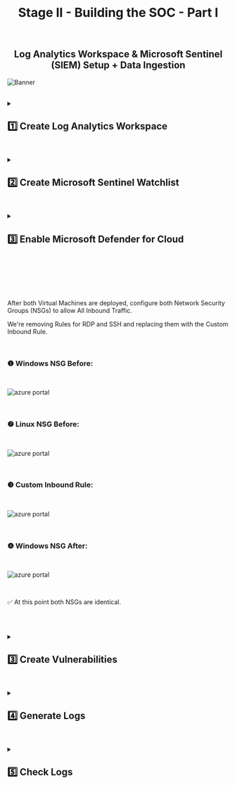 <br>

<h1 align="center">Stage II - Building the SOC - Part I</h1>

<br>

<h2 align="center">Log Analytics Workspace & Microsoft Sentinel (SIEM) Setup + Data Ingestion</h2>

![Banner](https://github.com/user-attachments/assets/e1ae7814-502d-4b8b-91c1-faf36eadfa36)
<br />
<br />


<details close> 
<summary> <h2>1️⃣ Create Log Analytics Workspace</h2> </summary>
<br>

![azure portal](https://github.com/user-attachments/assets/5a321762-df1d-4523-a4e2-393aa02d4a07)

<br>

### ❶ Add Sentinel to the Workspace.

<br>

![azure portal](https://github.com/user-attachments/assets/e3bbd331-af14-4cfd-bfd2-e2f39396e82e)

![azure portal](https://github.com/user-attachments/assets/1d6a255b-1e7e-43ed-8a4d-ca20ccb58141)

<br>

  </details>

<h2></h2>

<details close> 
<summary> <h2>2️⃣ Create Microsoft Sentinel Watchlist</h2> </summary>
<br>

In **Microsoft Sentinel** ➜ Create a new **Watchlist for Geo IP Data**.

This Watchlist will help us correlate **Security Events** ➜ to **Geographic Locations** later in the lab.

<br>

![azure portal](https://github.com/user-attachments/assets/6d5868e0-20b9-4b2a-adb7-2aee958ebd60)

<br>

Upload the Geo IP data and set the Search Key.

<br>

![azure portal](https://github.com/user-attachments/assets/22b73a75-4af4-4270-8d7d-21102eba3990)

<br>

Once the watchlist begins uploading ➜ Sentinel will start Ingesting the Data.

The Data will be available for Querying ➜ even Before Ingestion Completes.

<br>

![azure portal](https://github.com/user-attachments/assets/cbe9315a-b5d0-4d78-829c-81b830539bc0)

<br>

Query GeoIP Data using KQL.

<br>

![azure portal](https://github.com/user-attachments/assets/9ff99b31-a613-45da-8d3f-fcea31207091)

<br>

✅ Upload complete.

<br>

![azure portal](https://github.com/user-attachments/assets/69be1dd4-2b83-4d5f-be70-980945348c21)

<br>

  </details>

<h2></h2>

<details close> 
<summary> <h2>3️⃣ Enable Microsoft Defender for Cloud</h2> </summary>
<br>

![azure portal](https://github.com/user-attachments/assets/92c1c533-88a0-434d-a00e-a87bd24ec2d4)

<br>

### ❶ Enable Microsoft Defender for Cloud for Log Analytics Workspace

<br>

Open Microsoft Defender for Cloud:

<br>

![azure portal](https://github.com/user-attachments/assets/ea9306fc-dea8-45d9-9a96-74da3b332516)

<br>

Go to **"Environment settings"** ➜ Expand the ```∨``` next to the **"Cyber Lab"** Subscription.

All the way on the right side of the **"LAW-Cyber-Lab"** line ➜ click on ```...``` ➜ and then **"Edit settings"**:

<br>

![azure portal](https://github.com/user-attachments/assets/ea9306fc-dea8-45d9-9a96-74da3b332516)

<br>

First we'll go to the **"Defender plans"** tab.

We'll **Turn On** MDC for **"Servers"** and also for **"SQL servers on machines"** ➜ since we do have a SQL Server instance.

<br>

>   <details close> 
>   
> **<summary> 💡 </summary>**
> 
> This will allow us to **Collect Logs** from these resources.
> 
>   </details>

<br>

Make sure you click the 💾 **Save** button:

Then we'll go to the **"Data collection"** tab ➜ and check **"All Events"**

<br>

![azure portal](https://github.com/user-attachments/assets/ea9306fc-dea8-45d9-9a96-74da3b332516)

<br>

>   <details close> 
>   
> **<summary> 💡 </summary>**
> 
> This will allow us to **Collect All Events from the Windows Security Log**.
> 
> Which is like the **Windows Event Viewer**, where we can see people attempting to **Log Into our Windows Machines over the Internet**.
> 
> We're going to be able to **Collect Logs** from that and then **Forward Them to this Log Analytics Workspace**.
> 
>   </details>

<br>

Again ➜ click the 💾 **Save** button:

<br>

<h2></h2>

<br>

### ❷ Enable Microsoft Defender for Cloud for the Subscription

<br>

Back to **MDC** ➜ **"Environment settings"** blade.

This time for the **"Azure subsription 1"** line ➜ click on ```...``` ➜ and then **"Edit settings"**:

<br>

![azure portal](https://github.com/user-attachments/assets/ea9306fc-dea8-45d9-9a96-74da3b332516)

<br>

Now we'll **Turn On** MDC for **"Servers"**, **"Databases"**, **"Storage"** & **"Key Vault"**.

<br>

>   <details close> 
>   
> **<summary> 💡 </summary>**
> 
> We'll create a **Storage Account** and **Key Vault** instances in a subsequent lab.
> 
>   </details>

<br>

Next to Databases ➜ Select Types ➜ make sure **"SQL servers on Machines"** is toggled **ON**.

All else toggled **OFF** ➜  then click **"Continue"**

<br>

![azure portal](https://github.com/user-attachments/assets/ea9306fc-dea8-45d9-9a96-74da3b332516)

<br>

Then click on **"Settings >"** under **"Monitoring coverage"** for the **Servers**.

We'll now click on **"Edit configuration"** for the **Log Analytics agent**.

And for the **Workspace** ➜ pick our actual ```LAW-Cyber-Lab``` Workspace.

>   <details close> 
>   
> **<summary> 💡 </summary>**
> 
> We don't want it to automatically create a new LAW ➜ we want to use the one we created.
> 
> We're basically onboarding our Virtual Machines to our LAW and then forward the Logs to it
> 
>   </details>

Make sure you click **"Apply"** and then 💾 **Continue**:

<br>

![azure portal](https://github.com/user-attachments/assets/ea9306fc-dea8-45d9-9a96-74da3b332516)

<br>

After that we'll click on the 💾 **Save** button to save the **Defender plans for the Subscription**

<br>

>   <details close> 
>   
> **<summary> 💡 Note</summary>**
> 
> If you accidentally saved before configuring the LAW agent: Go back and change to custom, then go through your resources and delete resources that were automatically provisioned in the processes. 
> 
> To avoid future mixups, make sure there is only ONE LAW.
> 
>   </details>

<br>

<h2></h2>

<br>

### ❸ Enable Microsoft Defender for Cloud Continuous Export in Environment Settings

<br>

Still inside the **"Edit settings"** for the Subscription ➜ we'll go to the **"Continous export"** blade now.

Click on the **"Log Analytics workspace"** tab ➜ and make sure **"Export enabled"** is **Turned On**:

>   <details close> 
>   
> **<summary> 💡 </summary>**
> 
> Doing this will **Export Alerts into our LAW** so we can **Query Them Later**.
> 
> So if **Defender for Cloud** discovers there's some problem with our Environment, like a **Brute-Force Attack** going on, or there's a **Poor Configuration** for example ➜ MDC will **Export those Alerts into our LAW** ➜ which will let us **Query Them Later**
> 
>   </details>

![azure portal](https://github.com/user-attachments/assets/ea9306fc-dea8-45d9-9a96-74da3b332516)

So we'll enable ☑️ **Exported data types** for all of the following options:

>   <details close> 
>   
> **<summary> 💡 </summary>**
> 
> We haven't actually configured **"Regulatory compliance"** yet, but we'll do that in a future lab.
> 
> This will basically enable **NIST 800-53** for our Environment to see what controls are missing in certain areas.
> 
>   </details>

![azure portal](https://github.com/user-attachments/assets/ea9306fc-dea8-45d9-9a96-74da3b332516)

For the **"Export configuration"** option let's just configure it to our **Resource group** ```RG-Cyber-Lab```

And also for the **"Export target"** we'll select our **Target Workspace** ```LAW-Cyber-Lab-01```

>   <details close> 
>   
> **<summary> 💡 </summary>**
> 
> This is the target workspace where we want to **Export the Alerts to** ➜ so we have to select our **LAW**.
> 
>   </details>

We'll then click 💾 **Save**

![azure portal](https://github.com/user-attachments/assets/ea9306fc-dea8-45d9-9a96-74da3b332516)

<h2></h2>

  </details>

<br>






<br>


<br>


<br>


<br>














After both Virtual Machines are deployed, configure both Network Security Groups (NSGs) to allow All Inbound Traffic.

We're removing Rules for RDP and SSH and replacing them with the Custom Inbound Rule.

<br>

### ❶ Windows NSG Before:

<br>

![azure portal](https://github.com/user-attachments/assets/34e25bc2-63e1-433b-b72d-c5a75d19ecb0)

<br>

### ❷ Linux NSG Before:

<br>

![azure portal](https://github.com/user-attachments/assets/a1af7722-c438-40e7-a369-27810108be41)

<br>

### ❸ Custom Inbound Rule:

<br>

![azure portal](https://github.com/user-attachments/assets/5513f953-afcc-44fc-9d7e-07ad62007b57)

<br>

### ❹ Windows NSG After:

<br>

![azure portal](https://github.com/user-attachments/assets/abd7566e-4ad9-47c6-9dd0-2397b2866c17)

<br>

✅ At this point both NSGs are identical.

<br>

  </details>

<h2></h2>

<details close> 
<summary> <h2>3️⃣ Create Vulnerabilities</h2> </summary>
<br>
  
### ❶ Disable Windows Firewall

<br>

The goal is to **Expose These VMs to Threat Actors** and to make them both Discoverable and Reachable.

Doing so we can **Monitor, Log & Investigate Incidents** later.

By default **Windows Firewall**, blocks ICMP packets from the internet.

➜ You can see that the ```windows-vm``` is unreachable from another network:

<br>

![azure portal](https://github.com/user-attachments/assets/488bbf82-5741-419a-8416-0294ec8d1fe4)

<br>

So from here ➜ we'll **Disable the Firewall** (wf.msc).

<br>

#### ⏪ Before:

<br>

![azure portal](https://github.com/user-attachments/assets/fb0ebb4f-4300-47c5-829f-488e3acde199)

<br>

#### ⏩ After:

<br>

![azure portal](https://github.com/user-attachments/assets/f8f29dc1-808c-4af8-aeb0-799eab337147)

<br>

Pinging ```windows-vm``` again to test if it successfully Pings now:

<br>

![azure portal](https://github.com/user-attachments/assets/f1269b58-4d9f-484e-b64f-86f154d0dd93)

<br>

Connecting to the ```linux-vm``` via SSH using **PuTTy**:

<br>

![azure portal](https://github.com/user-attachments/assets/95257be6-27a0-4e26-979d-4a0166978be7)

![azure portal](https://github.com/user-attachments/assets/7f969ff1-6d7b-43c4-bf05-ac3fe37fe703)

<br>

Test pinging ```linux-vm``` externally:

<br>

![azure portal](https://github.com/user-attachments/assets/b298e521-bdbe-474a-8397-f8bdaf6c752d)

<br>

<h2></h2>

<br>

### ❷ Install MS SQL Server + Utilities

<br>

Next, download and install **[SQL Server Evaluation](https://www.microsoft.com/en-us/evalcenter/evaluate-sql-server-2019)**.

Select **Download Media**.

<br>

![azure portal](https://github.com/user-attachments/assets/9398f365-79d2-48d6-9f4c-c8041a41b014)

<br>

Select **ISO** and the **Download Location**.

<br>

![azure portal](https://github.com/user-attachments/assets/0f95a58f-5d5b-4464-b96b-1ff5756903ce)

<br>

Once the download completes ➜ go to the Download Location.

<br>

![azure portal](https://github.com/user-attachments/assets/6bcb5b94-7dd3-4a85-adef-2b0f7ea25d4d)

<br>

**Mount** the ISO:

<br>

![azure portal](https://github.com/user-attachments/assets/7d1d06dd-5754-4aa7-9e82-4dbc9f786877)

<br>

Run the installer:

<br>

![azure portal](https://github.com/user-attachments/assets/49419b03-5dc7-4e57-8361-9ee15b06c7d4)

<br>

Select **New SQL Server**:

<br>

![azure portal](https://github.com/user-attachments/assets/d99be1aa-f0bf-4e9b-83ac-fc2bb51ad223)

<br>

Include ☑️ **Database Engine Service**:

<br>

![azure portal](https://github.com/user-attachments/assets/382a927b-c164-424d-81a8-e470cf0f2572)

<br>

Select ⦿ Mixed Mode ➜ create a user and select **Add Current User** to also allow for Windows authentication using ```labuser```.

<br>

![azure portal](https://github.com/user-attachments/assets/5654185c-163b-4295-a2d9-a1fe437de2b5)

<br>

Once the installation completes, download and install **[MS SQL Management Studio (SMSS)](https://learn.microsoft.com/en-us/sql/ssms/download-sql-server-management-studio-ssms?view=sql-server-ver16)**.

<br>

![azure portal](https://github.com/user-attachments/assets/9981e9ac-4d9d-4186-bb2d-1e76d3570f45)

![azure portal](https://github.com/user-attachments/assets/c974420c-2b62-4bb4-858a-fe2d4a1b918f)

<br>

Once the installation completes ➜ Restart the VM.

<br>

<h2></h2>

<br>

#### ➡️ Enable Logging on SQL Server

<br>

After restarting, follow the **[Microsoft documentation](https://learn.microsoft.com/en-us/sql/relational-databases/security/auditing/write-sql-server-audit-events-to-the-security-log?view=sql-server-ver16)** for adjusting settings to allow **SQL Server Logs** to be ported to **Windows Event Viewer**.

Provide full permission for the SQL Server service account **```NETWORK SERVICE```** to the registry hive.

<br>

![azure portal](https://github.com/user-attachments/assets/6002ba78-f307-4288-b152-0533bb24790c)

![azure portal](https://github.com/user-attachments/assets/c027d521-5540-497d-8ab8-18f05b9468a7)

<br>

Configure the audit object access setting in Windows using ```auditpol``` by executing the provided command line statement:

<br>

```commandline
auditpol /set /subcategory:"application generated" /success:enable /failure:enable
```

<br>

![azure portal](https://github.com/user-attachments/assets/c8be1cc2-0a60-4beb-ad55-91d91142232b)

<br>

**Launch SSMS** and log in to the **SQL Server**.

Then go to Properties ➜ Security ➜ Enable both

<br>

<h2></h2>

<br>

#### ⏪ Security Settings Before:

<br>

![azure portal](https://github.com/user-attachments/assets/63a62717-0df2-4749-a446-f4f10ce3faea)

<br>

#### ⏩ Security Settings After:

<br>

![azure portal](https://github.com/user-attachments/assets/2aa88224-0886-4024-91c1-2e1d59f09542)

<br>

Restart the SQL Server and try to **Generate some Failed Authentication Logs** ➜ by trying log into the SQL server with the Wrong Password.

<br>

![azure portal](https://github.com/user-attachments/assets/9f77c883-a52f-4428-9115-708ad6d26a8b)

<br>

Check **Event Viewer** to make sure the Logs are properly enabled and porting to Event Viewer successfully ✅

<br>

![azure portal](https://github.com/user-attachments/assets/2af91e5a-149c-4788-8e9c-76a2b50a0e42)

<br>

<h2></h2>

<br>

#### ➡️ Create Attack (Threat) VM

<br>

Create another Windows VM named ```attack-vm``` in a different Resource Group, Region, and Virtual Network.

All other settings can be the same or similar.

<br>

![azure portal](https://github.com/user-attachments/assets/af55023d-799a-4632-a7d1-037e05592337)

<br>

  </details>

<h2></h2>

<details close> 
<summary> <h2>4️⃣ Generate Logs</h2> </summary>
<br>

To make sure everything is working as expected, log into the ```attack-vm``` to Generate Failed Authentication Logs on both VMs.

<br>

![azure portal](https://github.com/user-attachments/assets/f14a74b2-9daa-4a59-9d26-5814f1e40ddd)

<br>

**Generating Failed RDP Logs** on ```windows-vm```

<br>

![azure portal](https://github.com/user-attachments/assets/b9c76e73-e537-490c-8d35-efa1a4e81810)

<br>

Using **PowerShell** to **Generate Failed Login Logs** on ```linux-vm```

<br>

![azure portal](https://github.com/user-attachments/assets/c6ee3ce8-b3ed-4136-b168-7f95c8047556)

<br>

**Installing SMSS** on ```attack-vm```

<br>

![azure portal](https://github.com/user-attachments/assets/77025612-fd99-45c6-b9b8-c0ae2eb1470e)

<br>

**Generating Failed Login Logs** for **MS SQL Server** on ```windows-vm```

<br>

![azure portal](https://github.com/user-attachments/assets/a33f9ecf-9c5f-4522-b3ec-ef42a949757c)

![azure portal](https://github.com/user-attachments/assets/810e3537-a5d2-46a5-ac2c-bf3e775c8710)

<br>

  </details>

<h2></h2>

<details close> 
<summary> <h2>5️⃣ Check Logs</h2> </summary>
<br>

Using **PowerShell** to **SSH into ```linux-vm```

<br>

![azure portal](https://github.com/user-attachments/assets/ef65d273-4e8f-4cb9-88a0-0d1848f2b256)

<br>

**Investigating the Logs** at ```/var/log/auth.log``` for Failed Authentication:

<br>

![azure portal](https://github.com/user-attachments/assets/27fe20a5-5604-4235-9897-f06d3c753eee)

<br>

<h2></h2>

<br>

#### ➡️ Checking Event Viewer on ```windows-vm```

<br>

In **Windows Event Viewer**, there are normally a lot of Logs

In the screenshots below the Logs are filtered by the specific events we're looking for.

- Windows Logs ➜ Security ➜ filtered by Event ID: **[4625](https://learn.microsoft.com/en-us/previous-versions/windows/it-pro/windows-10/security/threat-protection/auditing/event-4625)**

<br>

![azure portal](https://github.com/user-attachments/assets/55c932fb-7ff0-4505-9378-522c51b2df44)

<br>

- Windows Logs ➜ Application ➜ filtered by Event ID: **[18456](https://learn.microsoft.com/en-us/sql/relational-databases/errors-events/mssqlserver-18456-database-engine-error?view=sql-server-ver16)**

<br>

![azure portal](https://github.com/user-attachments/assets/0c801721-2989-4d7d-90c2-c0ccd53d0fb7)

<br>

  </details>

<h2></h2>

<br>

<br>

<br>

<br>

<br>
  
<br>

